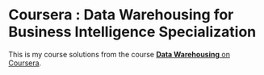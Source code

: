 # Coursera : Data Warehousing for Business Intelligence Specialization
This is my course solutions from the course [**Data Warehousing** on Coursera](https://www.coursera.org/specializations/data-warehousing).
